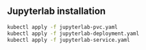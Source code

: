 ## Jupyterlab installation
```bash
kubectl apply -f jupyterlab-pvc.yaml
kubectl apply -f jupyterlab-deployment.yaml
kubectl apply -f jupyterlab-service.yaml
```
